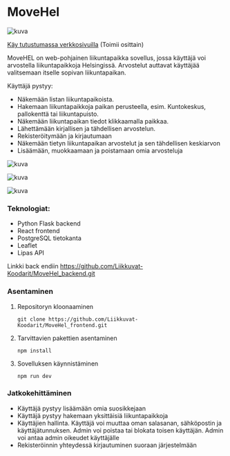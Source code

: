 # MoveHel
![kuva](https://github.com/Liikkuvat-Koodarit/MoveHel_frontend/assets/143928416/cda4c22a-5818-4f5b-bc77-748532fa9720)

[Käy tutustumassa verkkosivuilla](https://movehel-frontend.onrender.com/) (Toimii osittain)

MoveHEL on web-pohjainen liikuntapaikka sovellus, jossa käyttäjä voi arvostella liikuntapaikkoja Helsingissä. Arvostelut auttavat käyttäjää valitsemaan itselle sopivan liikuntapaikan. 

Käyttäjä pystyy:
- Näkemään listan liikuntapaikoista.
- Hakemaan liikuntapaikkoja paikan perusteella, esim. Kuntokeskus, pallokenttä tai liikuntapuisto.
- Näkemään liikuntapaikan tiedot klikkaamalla paikkaa.
- Lähettämään kirjallisen ja tähdellisen arvostelun.
- Rekisteröitymään ja kirjautumaan
- Näkemään tietyn liikuntapaikan arvostelut ja sen tähdellisen keskiarvon
- Lisäämään, muokkaamaan ja poistamaan omia arvosteluja

![kuva](https://github.com/Liikkuvat-Koodarit/MoveHel_frontend/assets/143928416/edf64ca5-ded9-4603-b31d-3553a15cb112)

![kuva](https://github.com/Liikkuvat-Koodarit/MoveHel_frontend/assets/143928416/b46294c7-44b1-4835-8e7b-8f793dc52fff)

![kuva](https://github.com/Liikkuvat-Koodarit/MoveHel_frontend/assets/143928416/06ed3c18-77cc-48e0-bba5-a86707e15e82)




### Teknologiat:
- Python Flask backend
- React frontend
- PostgreSQL tietokanta
- Leaflet
- Lipas API

Linkki back endiin https://github.com/Liikkuvat-Koodarit/MoveHel_backend.git

### Asentaminen

1. Repositoryn kloonaaminen

   ```git clone https://github.com/Liikkuvat-Koodarit/MoveHel_frontend.git```

2. Tarvittavien pakettien asentaminen

   ```npm install```

3. Sovelluksen käynnistäminen

   ```npm run dev```

### Jatkokehittäminen

- Käyttäjä pystyy lisäämään omia suosikkejaan
- Käyttäjä pystyy hakemaan yksittäisiä liikuntapaikkoja
- Käyttäjien hallinta. Käyttäjä voi muuttaa oman salasanan, sähköpostin ja käyttäjätunnuksen.
Admin voi poistaa tai blokata toisen käyttäjän. Admin voi antaa admin oikeudet käyttäjälle
- Rekisteröinnin yhteydessä kirjautuminen suoraan järjestelmään




   
  
